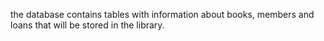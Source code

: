 the database contains tables with information about books, members and loans that will be stored in
the library.

